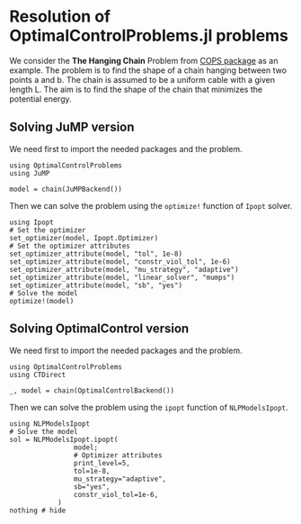 # Resolution of OptimalControlProblems.jl problems

We consider the **The Hanging Chain** Problem from [COPS package](https://www.mcs.anl.gov/~more/cops/) as an example. The problem is to find the shape of a chain hanging between two points a and b. The chain is assumed to be a uniform cable with a given length L. 
The aim is to find the shape of the chain that minimizes the potential energy. 

## Solving JuMP version

We need first to import the needed packages and the problem.

```@example main
using OptimalControlProblems
using JuMP

model = chain(JuMPBackend())
```

Then we can solve the problem using the `optimize!` function of `Ipopt` solver.	

```@example main
using Ipopt
# Set the optimizer
set_optimizer(model, Ipopt.Optimizer)
# Set the optimizer attributes
set_optimizer_attribute(model, "tol", 1e-8)
set_optimizer_attribute(model, "constr_viol_tol", 1e-6)
set_optimizer_attribute(model, "mu_strategy", "adaptive")
set_optimizer_attribute(model, "linear_solver", "mumps")
set_optimizer_attribute(model, "sb", "yes")
# Solve the model
optimize!(model)
```


## Solving OptimalControl version

We need first to import the needed packages and the problem.

```@example main2
using OptimalControlProblems
using CTDirect

_, model = chain(OptimalControlBackend())
```

Then we can solve the problem using the `ipopt` function of `NLPModelsIpopt`.	

```@example main2
using NLPModelsIpopt
# Solve the model
sol = NLPModelsIpopt.ipopt(
                model;
                # Optimizer attributes
                print_level=5,
                tol=1e-8,
                mu_strategy="adaptive",
                sb="yes",
                constr_viol_tol=1e-6,
            )
nothing # hide
```
